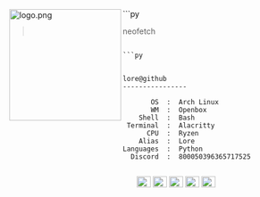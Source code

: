 <img align="left" src="https://raw.githubusercontent.com/ecriminal/ecriminal/main/assets/cannabis.png" alt="logo.png" width="200" />
```py

> neofetch

```

```py


lore@github
----------------

       OS  :  Arch Linux
       WM  :  Openbox
    Shell  :  Bash
 Terminal  :  Alacritty
      CPU  :  Ryzen
    Alias  :  Lore
Languages  :  Python
  Discord  :  800050396365717525
  
```

<p align="left">
  &nbsp; &nbsp; &nbsp; &nbsp; &nbsp;&nbsp; &nbsp; &nbsp; &nbsp; &nbsp;&nbsp; &nbsp; &nbsp; &nbsp; &nbsp; &nbsp; &nbsp; &nbsp; &nbsp; &nbsp; &nbsp;&nbsp; &nbsp; &nbsp; &nbsp; &nbsp;&nbsp; &nbsp; &nbsp; &nbsp; &nbsp;
  <img alt="#474342" src="https://via.placeholder.com/15/ADBAC7/000000?text=+" width="25" height="20" />
  <img alt="#fbedf6" src="https://via.placeholder.com/15/6CB6FF/000000?text=+" width="25" height="20" />
  <img alt="#c9594d" src="https://via.placeholder.com/15/F47067/000000?text=+" width="25" height="20" />
  <img alt="#f8b9b2" src="https://via.placeholder.com/15/DCBDFB/000000?text=+" width="25" height="20" />
  <img alt="#f8b9b2" src="https://via.placeholder.com/15/57ab5a/000000?text=+" width="25" height="20" />
</p>


